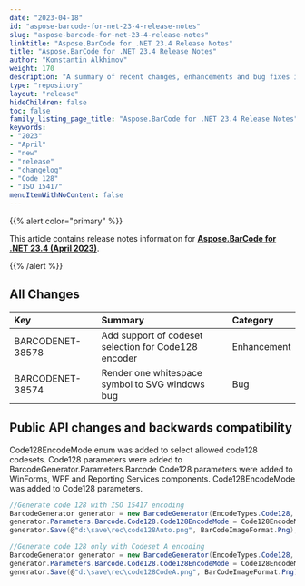 ```yaml
---
date: "2023-04-18"
id: "aspose-barcode-for-net-23-4-release-notes"
slug: "aspose-barcode-for-net-23-4-release-notes"
linktitle: "Aspose.BarCode for .NET 23.4 Release Notes"
title: "Aspose.BarCode for .NET 23.4 Release Notes"
author: "Konstantin Alkhimov"
weight: 170
description: "A summary of recent changes, enhancements and bug fixes in Aspose.BarCode for .NET 23.4.0 (April 2023) release."
type: "repository"
layout: "release"
hideChildren: false
toc: false
family_listing_page_title: "Aspose.BarCode for .NET 23.4 Release Notes"
keywords:
- "2023"
- "April"
- "new"
- "release"
- "changelog"
- "Code 128"
- "ISO 15417"
menuItemWithNoContent: false
---
```


{{% alert color="primary" %}}

This article contains release notes information for [**Aspose.BarCode for .NET 23.4 (April 2023)**](https://releases.aspose.com/barcode/net/new-releases/aspose.barcode-for-.net-23.4/).

{{% /alert %}}
## **All Changes**

|**Key**|**Summary**|**Category**|
| :- | :- | :- |
|BARCODENET-38578|Add support of codeset selection for Code128 encoder|Enhancement|
|BARCODENET-38574|Render one whitespace symbol to SVG windows bug|Bug|

## Public API changes and backwards compatibility

Code128EncodeMode enum was added to select allowed code128 codesets.
Code128 parameters were added to BarcodeGenerator.Parameters.Barcode
Code128 parameters were added to WinForms, WPF and Reporting Services components.
Code128EncodeMode was added to Code128 parameters.

```cs
//Generate code 128 with ISO 15417 encoding
BarcodeGenerator generator = new BarcodeGenerator(EncodeTypes.Code128, "ABCD1234567890");
generator.Parameters.Barcode.Code128.Code128EncodeMode = Code128EncodeMode.Auto;
generator.Save(@"d:\save\rec\code128Auto.png", BarCodeImageFormat.Png);

//Generate code 128 only with Codeset A encoding
BarcodeGenerator generator = new BarcodeGenerator(EncodeTypes.Code128, "ABCD1234567890");
generator.Parameters.Barcode.Code128.Code128EncodeMode = Code128EncodeMode.CodeA;
generator.Save(@"d:\save\rec\code128CodeA.png", BarCodeImageFormat.Png);
```
